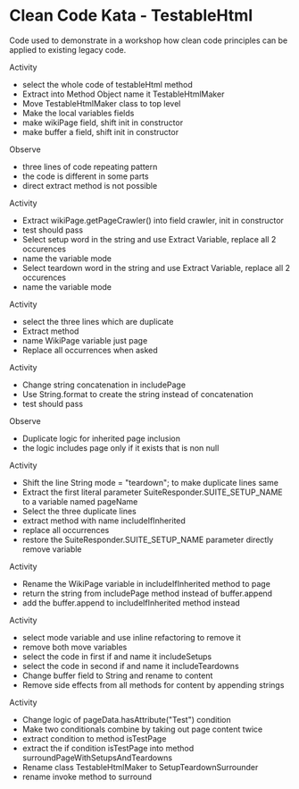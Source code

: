 # Clean Code Kata - TestableHtml

Code used to demonstrate in a workshop how clean code principles can be
applied to existing legacy code.

Activity

- select the whole code of testableHtml method
- Extract into Method Object name it TestableHtmlMaker
- Move TestableHtmlMaker class to top level
- Make the local variables fields
- make wikiPage field, shift init in constructor
- make buffer a field, shift init in constructor

Observe

- three lines of code repeating pattern
- the code is different in some parts
- direct extract method is not possible

Activity

- Extract wikiPage.getPageCrawler() into field crawler, init in constructor
- test should pass
- Select setup word in the string and use Extract Variable, replace all 2 occurences
- name the variable mode
- Select teardown word in the string and use Extract Variable, replace all 2 occurences
- name the variable mode

Activity

- select the three lines which are duplicate
- Extract method
- name WikiPage variable just page
- Replace all occurrences when asked

Activity

- Change string concatenation in includePage
- Use String.format to create the string instead of concatenation
- test should pass

Observe

- Duplicate logic for inherited page inclusion
- the logic includes page only if it exists that is non null

Activity

- Shift the line String mode = "teardown"; to make duplicate lines same
- Extract the first literal parameter SuiteResponder.SUITE_SETUP_NAME to a variable named pageName
- Select the three duplicate lines 
- extract method with name includeIfInherited
- replace all occurrences
- restore the SuiteResponder.SUITE_SETUP_NAME parameter directly remove variable

Activity

- Rename the WikiPage variable in includeIfInherited method to page
- return the string from includePage method instead of buffer.append
- add the buffer.append to includeIfInherited method instead

Activity

- select mode variable and use inline refactoring to remove it
- remove both move variables
- select the code in first if and name it includeSetups
- select the code in second if and name it includeTeardowns
- Change buffer field to String and rename to content
- Remove side effects from all methods for content by appending strings

Activity

- Change logic of pageData.hasAttribute("Test") condition
- Make two conditionals combine by taking out page content twice
- extract condition to method isTestPage
- extract the if condition isTestPage into method surroundPageWithSetupsAndTeardowns
- Rename class TestableHtmlMaker to SetupTeardownSurrounder
- rename invoke method to surround
